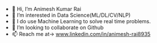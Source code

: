 - 👋 Hi, I’m Animesh Kumar Rai
- 👀 I’m interested in Data Science(ML/DL/CV/NLP)
- 🌱 I do use Machine Learning to solve real time problems.
- 💞️ I’m looking to collaborate on Github
- 📫 Reach me at-> www.linkedin.com/in/animesh-rai8935

<!---
animesh-rai/animesh-rai is a ✨ special ✨ repository because its `README.md` (this file) appears on your GitHub profile.
You can click the Preview link to take a look at your changes.
--->
